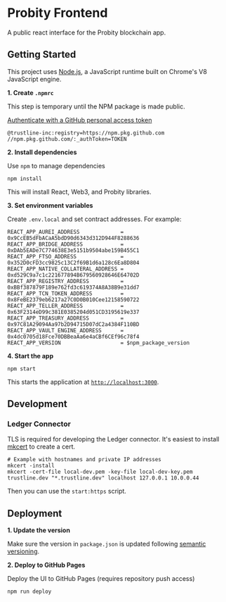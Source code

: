 # Probity Frontend

A public react interface for the Probity blockchain app.

## Getting Started

This project uses [Node.js](https://nodejs.org/en/), a JavaScript runtime built on Chrome's V8 JavaScript engine.

**1. Create `.npmrc`**

This step is temporary until the NPM package is made public.

[Authenticate with a GitHub personal access token](https://docs.github.com/en/packages/guides/configuring-npm-for-use-with-github-packages#authenticating-with-a-personal-access-token)

```
@trustline-inc:registry=https://npm.pkg.github.com
//npm.pkg.github.com/:_authToken=TOKEN
```

**2. Install dependencies**

Use `npm` to manage dependencies

```
npm install
```

This will install React, Web3, and Probity libraries.

**3. Set environment variables**

Create `.env.local` and set contract addresses. For example:

```
REACT_APP_AUREI_ADDRESS             = 0x9CcEB5dFbACaA5bdD90d6343d312D944F8288636
REACT_APP_BRIDGE_ADDRESS            = 0xDAb5EADe7C774638E3e5151b9504abe159B455C1
REACT_APP_FTSO_ADDRESS              = 0x352D0cFD3cc9825c13C2f69B1d6a128c6Ea8D804
REACT_APP_NATIVE_COLLATERAL_ADDRESS = 0xd529C9a7c1c221677894B679560928646E64702D
REACT_APP_REGISTRY_ADDRESS          = 0xBBf387879F189e762fd3c619374A8A38B9e31dd7
REACT_APP_TCN_TOKEN_ADDRESS         = 0x8FeBE2379eb6217a27C0D0B010Cee12158590722
REACT_APP_TELLER_ADDRESS            = 0x63F2314eD99c381E0385204d051CD3195619e337
REACT_APP_TREASURY_ADDRESS          = 0x97C81A29094Aa97b2D94715D07dC2a4384F110BD
REACT_APP_VAULT_ENGINE_ADDRESS      = 0x4dc0705d18Fce70DBBeaAa6e4aCBf6CEf96c78f4
REACT_APP_VERSION                   = $npm_package_version
```

**4. Start the app**

```
npm start
```

This starts the application at [`http://localhost:3000`](http://localhost:3000).

## Development

### Ledger Connector

TLS is required for developing the Ledger connector. It's easiest to install [mkcert](https://github.com/FiloSottile/mkcert) to create a cert.

```
# Example with hostnames and private IP addresses
mkcert -install
mkcert -cert-file local-dev.pem -key-file local-dev-key.pem trustline.dev "*.trustline.dev" localhost 127.0.0.1 10.0.0.44
```

Then you can use the `start:https` script.

## Deployment

**1. Update the version**

Make sure the version in `package.json` is updated following [semantic versioning](https://semver.org/).

**2. Deploy to GitHub Pages**

Deploy the UI to GitHub Pages (requires repository push access)

```
npm run deploy
```
